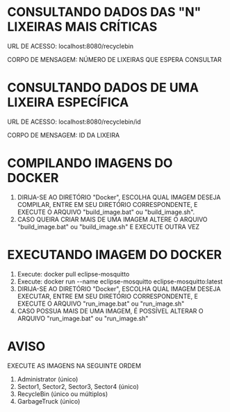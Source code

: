 # CONSULTANDO DADOS DAS "N" LIXEIRAS MAIS CRÍTICAS
URL DE ACESSO: localhost:8080/recyclebin

CORPO DE MENSAGEM: NÚMERO DE LIXEIRAS QUE ESPERA CONSULTAR

# CONSULTANDO DADOS DE UMA LIXEIRA ESPECÍFICA
URL DE ACESSO: localhost:8080/recyclebin/id

CORPO DE MENSAGEM: ID DA LIXEIRA

# COMPILANDO IMAGENS DO DOCKER
1. DIRIJA-SE AO DIRETÓRIO "Docker", ESCOLHA QUAL IMAGEM DESEJA
COMPILAR, ENTRE EM SEU DIRETÓRIO CORRESPONDENTE, E EXECUTE O 
ARQUIVO "build_image.bat" ou "build_image.sh".
2. CASO QUEIRA CRIAR MAIS DE UMA IMAGEM ALTERE O ARQUIVO 
"build_image.bat" ou "build_image.sh" E EXECUTE OUTRA VEZ 

# EXECUTANDO IMAGEM DO DOCKER
1. Execute: docker pull eclipse-mosquitto
2. Execute: docker run --name eclipse-mosquitto eclipse-mosquitto:latest
3. DIRIJA-SE AO DIRETÓRIO "Docker", ESCOLHA QUAL IMAGEM DESEJA
EXECUTAR, ENTRE EM SEU DIRETÓRIO CORRESPONDENTE, E EXECUTE O 
ARQUIVO "run_image.bat" ou "run_image.sh"
4. CASO POSSUA MAIS DE UMA IMAGEM, É POSSÍVEL ALTERAR O ARQUIVO
"run_image.bat" ou "run_image.sh"

# AVISO
EXECUTE AS IMAGENS NA SEGUINTE ORDEM
1. Administrator (único)
2. Sector1, Sector2, Sector3, Sector4 (único)
3. RecycleBin (único ou múltiplos)
4. GarbageTruck (único)
